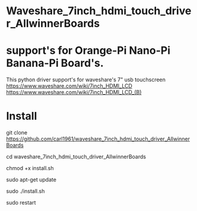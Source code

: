 # Waveshare_7inch_hdmi_touch_driver_AllwinnerBoards
# support's for Orange-Pi Nano-Pi Banana-Pi Board's.
This python driver support's for waveshare's 7" usb touchscreen
https://www.waveshare.com/wiki/7inch_HDMI_LCD
https://www.waveshare.com/wiki/7inch_HDMI_LCD_(B)


# Install

git clone https://github.com/carl1961/waveshare_7inch_hdmi_touch_driver_AllwinnerBoards

cd waveshare_7inch_hdmi_touch_driver_AllwinnerBoards

chmod +x install.sh

sudo apt-get update

sudo ./install.sh

sudo restart
